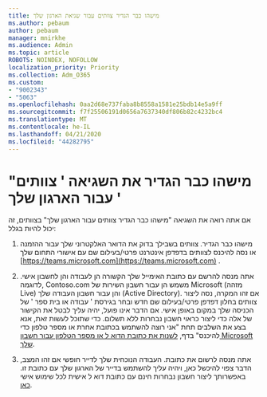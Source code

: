 ```yaml
---
title: מישהו כבר הגדיר צוותים עבור שגיאת הארגון שלך
ms.author: pebaum
author: pebaum
manager: mnirkhe
ms.audience: Admin
ms.topic: article
ROBOTS: NOINDEX, NOFOLLOW
localization_priority: Priority
ms.collection: Adm_O365
ms.custom:
- "9002343"
- "5063"
ms.openlocfilehash: 0aa2d68e737faba8b8558a1581e25bdb14e5a9ff
ms.sourcegitcommit: f7f25506191d0656a7637340df806b82c4232bc4
ms.translationtype: MT
ms.contentlocale: he-IL
ms.lasthandoff: 04/21/2020
ms.locfileid: "44282795"
---
```

# <a name="someone-has-already-set-up-teams-for-your-organization-error"></a>"מישהו כבר הגדיר את השגיאה ' צוותים עבור הארגון שלך '

אם אתה רואה את השגיאה "מישהו כבר הגדיר צוותים עבור הארגון שלך" בצוותים, זה יכול להיות בגלל:

1. מישהו כבר הגדיר. צוותים בשבילך בדוק את הדואר האלקטרוני שלך עבור ההזמנה או נסה להיכנס לצוותים בדפדפן אינטרנט פרטי/בעילום שם עם אישורי התחום שלך [https://teams.microsoft.com](https://teams.microsoft.com) .

2. אתה מנסה להרשם עם כתובת האימייל שלך הקשורה הן לעבודה והן לחשבון אישי. לדוגמה, Contoso.com משמש הן עבור חשבון השירות של Microsoft (מזהה Live) והן עבור חשבון העבודה שלך (Active Directory). אם זהו המקרה, נסה ליצור צוותים בחלון דפדפן פרטי/בעילום שם חדש ובחר בגירסת ' עבודה או בית ספר ' של הכניסה שלך במקום באופן אישי. אם הדבר אינו פועל, יהיה עליך לבטל את הקישור של אלה כדי ליצור כראוי חשבון נבחרות ללא תשלום. כדי שתוכל לעשות זאת, אנא בצע את השלבים תחת "אני רוצה להשתמש בכתובת אחרת או מספר טלפון כדי להיכנס" בדף, [לשנות את כתובת הדוא ל או מספר הטלפון עבור חשבון Microsoft שלך](https://support.microsoft.com/help/12407).

3. אתה מנסה לרשום את כתובת. העבודה הנוכחית שלך לדייר חופשי אם זהו המצב, הדבר צפוי להיכשל כאן, ויהיה עליך להשתמש בדייר של הארגון שלך עם כתובת זו. באפשרותך ליצור חשבון נבחרות חינם עם כתובת דוא ל אישית לכל שימוש אישי [כאן](https://products.office.com/microsoft-teams/group-chat-software).
